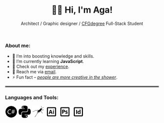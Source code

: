 <h1 align="center">👋🏻 Hi, I'm Aga!</h1>
<p align="center">Architect / Graphic designer / <a href="https://github.com/CFGer">CFGdegree</a> Full-Stack Student</p>
<br>

<h3 align="left">About me:</h3>

- 🔭 I’m into boosting knowledge and skills.
- 🌱 I’m currently learning **JavaScript**.
- 📄 Check out my [experience](https://www.agthiel.de).
- 💬 Reach me via [email](mailto:ag.thiel.arc@gmail.com?subject=[GitHub]%20Outreach).
- ⚡ Fun fact – <ins>*people are more creative in the shower*</ins>.

<hr style="border:2px solid gray">

<h3 align="left">Languages and Tools:</h3>
<p align="left">
<div>
  <picture>
    <source width="40" height="40" media="(prefers-color-scheme: dark)" srcset="csharp_w.svg">
    <source width="40" height="40" media="(prefers-color-scheme: light)" srcset="csharp.svg">
    <img width="40" height="40" alt="csharp" src="csharp.svg">
  </picture>
  <picture>
    <source width="40" height="40" media="(prefers-color-scheme: dark)" srcset="python_w.svg">
    <source width="40" height="40" media="(prefers-color-scheme: light)" srcset="python.svg">
    <img width="40" height="40" alt="python" src="python.svg">
  </picture>
  <picture>
    <source width="40" height="40" media="(prefers-color-scheme: dark)" srcset="grasshopper_w.svg">
    <source width="40" height="40" media="(prefers-color-scheme: light)" srcset="grasshopper.svg">
    <img width="40" height="40" alt="grasshopper" src="grasshopper.svg">
  </picture>
  <picture>
    <source width="40" height="40" media="(prefers-color-scheme: dark)" srcset="adobe-ai_w.svg">
    <source width="40" height="40" media="(prefers-color-scheme: light)" srcset="adobe-ai.svg">
    <img width="40" height="40" alt="adobe-ai" src="adobe-ai.svg">
  </picture>
  <picture>
    <source width="40" height="40" media="(prefers-color-scheme: dark)" srcset="adobe-ps_w.svg">
    <source width="40" height="40" media="(prefers-color-scheme: light)" srcset="adobe-ps.svg">
    <img width="40" height="40" alt="adobe-ps" src="adobe-ps.svg">
  </picture>
  <picture>
    <source width="40" height="40" media="(prefers-color-scheme: dark)" srcset="adobe-id_w.svg">
    <source width="40" height="40" media="(prefers-color-scheme: light)" srcset="adobe-id.svg">
    <img width="40" height="40" alt="adobe-id" src="adobe-id.svg">
  </picture>
</div>
</p>
